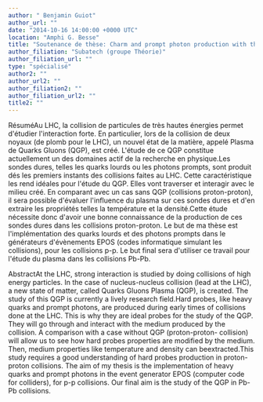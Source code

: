```yaml
---
author: " Benjamin Guiot"
author_url: ""
date: "2014-10-16 14:00:00 +0000 UTC"
location: "Amphi G. Besse"
title: "Soutenance de thèse: Charm and prompt photon production with the event generator EPOS"
author_filiation: "Subatech (groupe Théorie)"
author_filiation_url: ""
type: "spécialisé"
author2: ""
author_url2: ""
author_filiation2: ""
author_filiation_url2: ""
title2: ""
---
```

RésuméAu LHC, la collision de particules de très hautes énergies permet d'étudier l'interaction forte. En particulier, lors de la collision de deux noyaux (de plomb pour le LHC), un nouvel état de la matière, appelé Plasma de Quarks Gluons (QGP), est créé. L'étude de ce QGP constitue actuellement un des domaines actif de la recherche en physique.Les sondes dures, telles les quarks lourds ou les photons prompts, sont produit dés les premiers instants des collisions faites au LHC. Cette caractéristique les rend idéales pour l'étude du QGP. Elles vont traverser et interagir avec le milieu créé. En comparant avec un cas sans QGP (collisions proton-proton), il sera possible d'évaluer l'influence du plasma sur ces sondes dures et d'en extraire les propriétés telles la température et la densité.Cette étude nécessite donc d'avoir une bonne connaissance de la production de ces sondes dures dans les collisions proton-proton. Le but de ma thèse est l'implémentation des quarks lourds et des photons prompts dans le générateurs d'évènements EPOS (codes informatique simulant les collisions), pour les collisions p-p. Le but final sera d'utiliser ce travail pour l'étude du plasma dans les collisions Pb-Pb.

AbstractAt the LHC, strong interaction is studied by doing collisions of high energy particles. In the case of nucleus-nucleus collision (lead at the LHC), a new state of matter, called Quarks Gluons Plasma (QGP), is created. The study of this QGP is currently a lively research field.Hard probes, like heavy quarks and prompt photons, are produced during early times of collisions done at the LHC. This is why they are ideal probes for the study of the QGP. They will go through and interact with the medium produced by the collision. A comparison with a case without QGP (proton-proton- collision) will allow us to see how hard probes properties are modified by the medium. Then, medium properties like temperature and density can beextracted.This study requires a good understanding of hard probes production in proton-proton collisions. The aim of my thesis is the implementation of heavy quarks and prompt photons in the event generator EPOS (computer code for colliders), for p-p collisions. Our final aim is the study of the QGP in Pb-Pb collisions.
